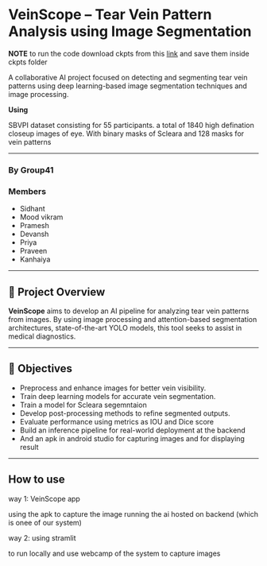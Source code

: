 
# VeinScope – Tear Vein Pattern Analysis using Image Segmentation

__NOTE__ to run the code download ckpts from this [link](https://drive.google.com/drive/folders/1uL3Ux3wCsoJWa9IPWf8ksGWLJQOvmWDi?usp=sharing) and save them inside ckpts folder


A collaborative AI project focused on detecting and segmenting tear vein patterns using deep learning-based image segmentation techniques and image processing. 

__Using__ 

SBVPI dataset consisting for 55 participants. a total of 1840 high defination closeup images of eye. With binary masks of Scleara and 128 masks for vein patterns

---
### By Group41 

### Members 
* Sidhant
* Mood vikram
* Pramesh
* Devansh
* Priya 
* Praveen 
* Kanhaiya

---

## 📌 Project Overview

**VeinScope** aims to develop an AI pipeline for analyzing tear vein patterns from images. By using image processing and attention-based segmentation architectures, state-of-the-art YOLO models, this tool seeks to assist in medical diagnostics.

---

## 🎯 Objectives

- Preprocess and enhance images for better vein visibility.
- Train deep learning models for accurate vein segmentation.
- Train a model for Scleara segemntaion
- Develop post-processing methods to refine segmented outputs.
- Evaluate performance using metrics as IOU and Dice score
- Build an inference pipeline for real-world deployment at the backend
- And an apk in android studio for capturing images and for displaying result

---

## How to use

way 1: VeinScope app

using the apk to capture the image running the ai hosted on backend (which is onee of our system)

way 2: using stramlit 

to run locally and use webcamp of the system to capture images

